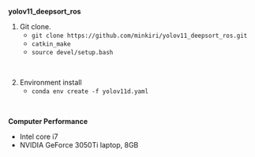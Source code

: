 **yolov11_deepsort_ros**

1. Git clone.
    - `git clone https://github.com/minkiri/yolov11_deepsort_ros.git`
    - `catkin_make`
    - `source devel/setup.bash`
<br>

2. Environment install
    - `conda env create -f yolov11d.yaml`

<br>

**Computer Performance**
- Intel core i7
- NVIDIA GeForce 3050Ti laptop, 8GB
